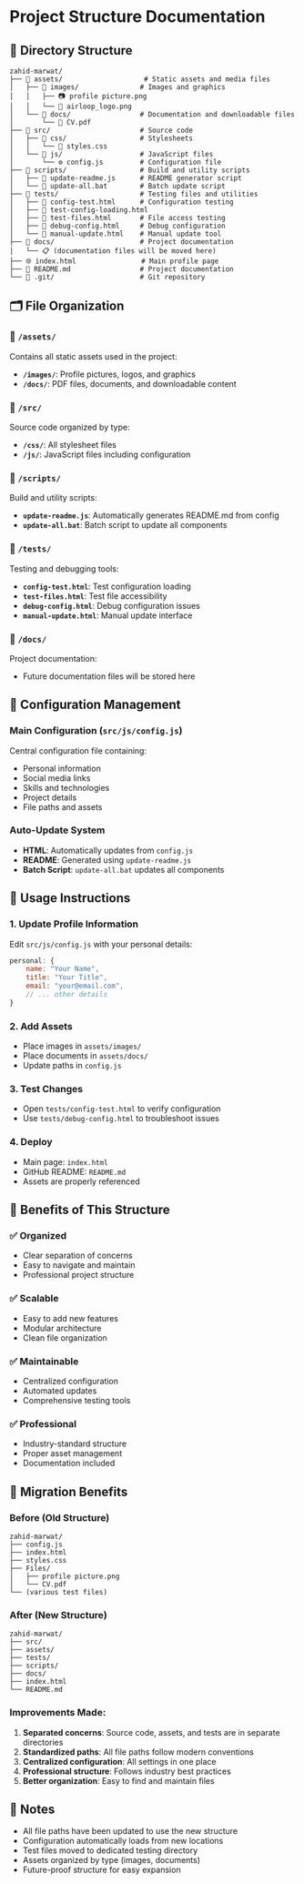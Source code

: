 # Project Structure Documentation

## 📁 Directory Structure

```
zahid-marwat/
├── 📁 assets/                    # Static assets and media files
│   ├── 📁 images/               # Images and graphics
│   │   ├── 📷 profile picture.png
│   │   └── 🏢 airloop_logo.png
│   └── 📁 docs/                 # Documentation and downloadable files
│       └── 📄 CV.pdf
├── 📁 src/                      # Source code
│   ├── 📁 css/                  # Stylesheets
│   │   └── 🎨 styles.css
│   └── 📁 js/                   # JavaScript files
│       └── ⚙️ config.js         # Configuration file
├── 📁 scripts/                  # Build and utility scripts
│   ├── 🔧 update-readme.js      # README generator script
│   └── 📝 update-all.bat        # Batch update script
├── 📁 tests/                    # Testing files and utilities
│   ├── 🧪 config-test.html      # Configuration testing
│   ├── 🧪 test-config-loading.html
│   ├── 🧪 test-files.html       # File access testing
│   ├── 🧪 debug-config.html     # Debug configuration
│   └── 🧪 manual-update.html    # Manual update tool
├── 📁 docs/                     # Project documentation
│   └── 📋 (documentation files will be moved here)
├── 🌐 index.html                # Main profile page
├── 📖 README.md                 # Project documentation
└── 📁 .git/                     # Git repository
```

## 🗂️ File Organization

### 📁 `/assets/`
Contains all static assets used in the project:
- **`/images/`**: Profile pictures, logos, and graphics
- **`/docs/`**: PDF files, documents, and downloadable content

### 📁 `/src/`
Source code organized by type:
- **`/css/`**: All stylesheet files
- **`/js/`**: JavaScript files including configuration

### 📁 `/scripts/`
Build and utility scripts:
- **`update-readme.js`**: Automatically generates README.md from config
- **`update-all.bat`**: Batch script to update all components

### 📁 `/tests/`
Testing and debugging tools:
- **`config-test.html`**: Test configuration loading
- **`test-files.html`**: Test file accessibility
- **`debug-config.html`**: Debug configuration issues
- **`manual-update.html`**: Manual update interface

### 📁 `/docs/`
Project documentation:
- Future documentation files will be stored here

## 🔧 Configuration Management

### Main Configuration (`src/js/config.js`)
Central configuration file containing:
- Personal information
- Social media links
- Skills and technologies
- Project details
- File paths and assets

### Auto-Update System
- **HTML**: Automatically updates from `config.js`
- **README**: Generated using `update-readme.js`
- **Batch Script**: `update-all.bat` updates all components

## 🚀 Usage Instructions

### 1. **Update Profile Information**
Edit `src/js/config.js` with your personal details:
```javascript
personal: {
    name: "Your Name",
    title: "Your Title",
    email: "your@email.com",
    // ... other details
}
```

### 2. **Add Assets**
- Place images in `assets/images/`
- Place documents in `assets/docs/`
- Update paths in `config.js`

### 3. **Test Changes**
- Open `tests/config-test.html` to verify configuration
- Use `tests/debug-config.html` to troubleshoot issues

### 4. **Deploy**
- Main page: `index.html`
- GitHub README: `README.md`
- Assets are properly referenced

## 🎯 Benefits of This Structure

### ✅ **Organized**
- Clear separation of concerns
- Easy to navigate and maintain
- Professional project structure

### ✅ **Scalable**
- Easy to add new features
- Modular architecture
- Clean file organization

### ✅ **Maintainable**
- Centralized configuration
- Automated updates
- Comprehensive testing tools

### ✅ **Professional**
- Industry-standard structure
- Proper asset management
- Documentation included

## 🔄 Migration Benefits

### Before (Old Structure)
```
zahid-marwat/
├── config.js
├── index.html
├── styles.css
├── Files/
│   ├── profile picture.png
│   └── CV.pdf
└── (various test files)
```

### After (New Structure)
```
zahid-marwat/
├── src/
├── assets/
├── tests/
├── scripts/
├── docs/
├── index.html
└── README.md
```

### Improvements Made:
1. **Separated concerns**: Source code, assets, and tests are in separate directories
2. **Standardized paths**: All file paths follow modern conventions
3. **Centralized configuration**: All settings in one place
4. **Professional structure**: Follows industry best practices
5. **Better organization**: Easy to find and maintain files

## 📝 Notes

- All file paths have been updated to use the new structure
- Configuration automatically loads from new locations
- Test files moved to dedicated testing directory
- Assets organized by type (images, documents)
- Future-proof structure for easy expansion
